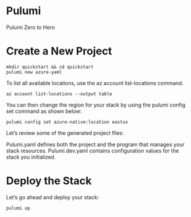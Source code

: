 # Pulumi

Pulumi Zero to Hero

# Create a New Project

```
mkdir quickstart && cd quickstart
pulumi new azure-yaml
```

To list all available locations, use the az account list-locations command.

```
az account list-locations --output table
```

You can then change the region for your stack by using the pulumi config set command as shown below:

```
pulumi config set azure-native:location eastus
```

Let’s review some of the generated project files:

Pulumi.yaml defines both the project and the program that manages your stack resources.
Pulumi.dev.yaml contains configuration values for the stack you initialized.

# Deploy the Stack

Let’s go ahead and deploy your stack:

```
pulumi up
```